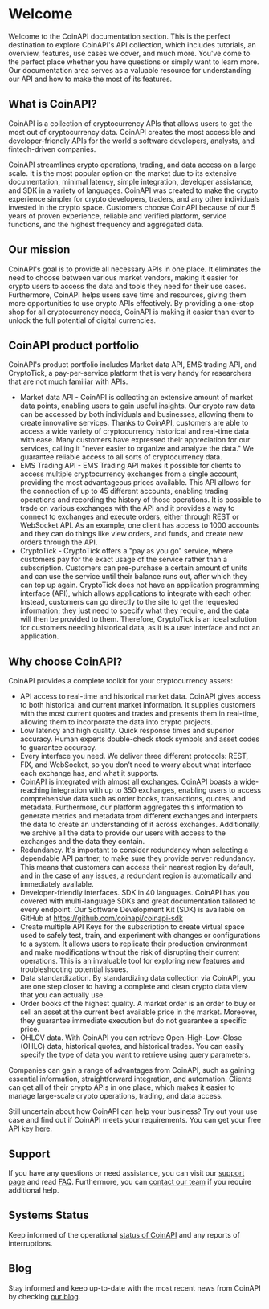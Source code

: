 # Welcome 

Welcome to the CoinAPI documentation section. This is the perfect destination to explore CoinAPI's API collection, which includes tutorials, an overview, features, use cases we cover, and much more. You've come to the perfect place whether you have questions or simply want to learn more. Our documentation area serves as a valuable resource for understanding our API and how to make the most of its features.

## What is CoinAPI?

CoinAPI is a collection of cryptocurrency APIs that allows users to get the most out of cryptocurrency data. CoinAPI creates the most accessible and developer-friendly APIs for the world's software developers, analysts, and fintech-driven companies. 

CoinAPI streamlines crypto operations, trading, and data access on a large scale. It is the most popular option on the market due to its extensive documentation, minimal latency, simple integration, developer assistance, and SDK in a variety of languages. CoinAPI was created to make the crypto experience simpler for crypto developers, traders, and any other individuals invested in the crypto space. Customers choose CoinAPI because of our 5 years of proven experience, reliable and verified platform, service functions, and the highest frequency and aggregated data.

## Our mission 

CoinAPI's goal is to provide all necessary APIs in one place. It eliminates the need to choose between various market vendors, making it easier for crypto users to access the data and tools they need for their use cases. Furthermore, CoinAPI helps users save time and resources, giving them more opportunities to use crypto APIs effectively. By providing a one-stop shop for all cryptocurrency needs, CoinAPI is making it easier than ever to unlock the full potential of digital currencies.

## CoinAPI product portfolio

CoinAPI's product portfolio includes Market data API, EMS trading API, and CryptoTick, a pay-per-service platform that is very handy for researchers that are not much familiar with APIs. 

* Market data API - CoinAPI is collecting an extensive amount of market data points, enabling users to gain useful insights. Our crypto raw data can be accessed by both individuals and businesses, allowing them to create innovative services. Thanks to CoinAPI, customers are able to access a wide variety of cryptocurrency historical and real-time data with ease. Many customers have expressed their appreciation for our services, calling it "never easier to organize and analyze the data." We guarantee reliable access to all sorts of cryptocurrency data.
* EMS Trading API - EMS Trading API makes it possible for clients to access multiple cryptocurrency exchanges from a single account, providing the most advantageous prices available. This API allows for the connection of up to 45 different accounts, enabling trading operations and recording the history of those operations. It is possible to trade on various exchanges with the API and it provides a way to connect to exchanges and execute orders, either through REST or WebSocket API. As an example, one client has access to 1000 accounts and they can do things like view orders, and funds, and create new orders through the API.
* CryptoTick - CryptoTick offers a "pay as you go" service, where customers pay for the exact usage of the service rather than a subscription. Customers can pre-purchase a certain amount of units and can use the service until their balance runs out, after which they can top up again. CryptoTick does not have an application programming interface (API), which allows applications to integrate with each other. Instead, customers can go directly to the site to get the requested information; they just need to specify what they require, and the data will then be provided to them. Therefore, CryptoTick is an ideal solution for customers needing historical data, as it is a user interface and not an application.


## Why choose CoinAPI?

CoinAPI provides a complete toolkit for your cryptocurrency assets:

* API access to real-time and historical market data. CoinAPI gives access to both historical and current market information. It supplies customers with the most current quotes and trades and presents them in real-time, allowing them to incorporate the data into crypto projects. 
* Low latency and high quality. Quick response times and superior accuracy. Human experts double-check stock symbols and asset codes to guarantee accuracy. 
* Every interface you need. We deliver three different protocols: REST, FIX, and WebSocket, so you don’t need to worry about what interface each exchange has, and what it supports. 
* CoinAPI is integrated with almost all exchanges. CoinAPI boasts a wide-reaching integration with up to 350 exchanges, enabling users to access comprehensive data such as order books, transactions, quotes, and metadata. Furthermore, our platform aggregates this information to generate metrics and metadata from different exchanges and interprets the data to create an understanding of it across exchanges. Additionally, we archive all the data to provide our users with access to the exchanges and the data they contain.
* Redundancy. It's important to consider redundancy when selecting a dependable API partner, to make sure they provide server redundancy. This means that customers can access their nearest region by default, and in the case of any issues, a redundant region is automatically and immediately available. 
* Developer-friendly interfaces. SDK in 40 languages. CoinAPI has you covered with multi-language SDKs and great documentation tailored to every endpoint. Our Software Development Kit (SDK) is available on GitHub at https://github.com/coinapi/coinapi-sdk
* Create multiple API Keys for the subscription to create virtual space used to safely test, train, and experiment with changes or configurations to a system. It allows users to replicate their production environment and make modifications without the risk of disrupting their current operations. This is an invaluable tool for exploring new features and troubleshooting potential issues.
* Data standardization. By standardizing data collection via CoinAPI, you are one step closer to having a complete and clean crypto data view that you can actually use.
* Order books of the highest quality. A market order is an order to buy or sell an asset at the current best available price in the market. Moreover, they guarantee immediate execution but do not guarantee a specific price.
* OHLCV data. With CoinAPI you can retrieve Open-High-Low-Close (OHLC) data, historical quotes, and historical trades. You can easily specify the type of data you want to retrieve using query parameters. 

Companies can gain a range of advantages from CoinAPI, such as gaining essential information, straightforward integration, and automation. Clients can get all of their crypto APIs in one place, which makes it easier to manage large-scale crypto operations, trading, and data access.

Still uncertain about how CoinAPI can help your business? Try out your use case and find out if CoinAPI meets your requirements. You can get your free API key [here](https://www.coinapi.io/pricing?apikey). 

## Support

If you have any questions or need assistance, you can visit our [support page](https://support.coinapi.io/hc/en-us) and read [FAQ](https://support.coinapi.io/hc/en-us/sections/360002691771-FAQ). Furthermore, you can [contact our team](https://support.coinapi.io/hc/en-us/requests/new) if you require additional help. 

## Systems Status

Keep informed of the operational [status of CoinAPI](https://status.coinapi.io/) and any reports of interruptions.

## Blog

Stay informed and keep up-to-date with the most recent news from CoinAPI by checking [our blog](https://www.coinapi.io/blog/).